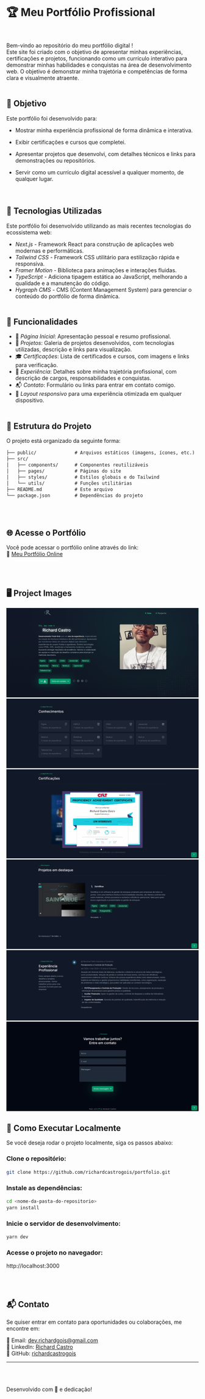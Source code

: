 # 🏆 Meu Portfólio Profissional
<br>


Bem-vindo ao repositório do meu portfólio digital !  
Este site foi criado com o objetivo de apresentar minhas experiências, certificações e projetos, funcionando como um currículo interativo para demonstrar minhas habilidades e conquistas na área de desenvolvimento web. O objetivo é demonstrar minha trajetória e competências de forma clara e visualmente atraente.
<br><br>

## 🎯 Objetivo

Este portfólio foi desenvolvido para:

- Mostrar minha experiência profissional de forma dinâmica e interativa.

- Exibir certificações e cursos que completei.

- Apresentar projetos que desenvolvi, com detalhes técnicos e links para demonstrações ou repositórios.

- Servir como um currículo digital acessível a qualquer momento, de qualquer lugar.  
<br><br>

## 🚀 Tecnologias Utilizadas

Este portfólio foi desenvolvido utilizando as mais recentes tecnologias do ecossistema web:

- *Next.js*  - Framework React para construção de aplicações web modernas e performáticas.
- *Tailwind CSS* - Framework CSS utilitário para estilização rápida e responsiva.
- *Framer Motion* - Biblioteca para animações e interações fluidas.
- *TypeScript* - Adiciona tipagem estática ao JavaScript, melhorando a qualidade e a manutenção do código.
- *Hygraph CMS* - CMS (Content Management System) para gerenciar o conteúdo do portfólio de forma dinâmica.
<br><br>

## 📌 Funcionalidades

- 🔹 *Página Inicial*: Apresentação pessoal e resumo profissional.
- 📜 *Projetos*: Galeria de projetos desenvolvidos, com tecnologias utilizadas, descrição e links para visualização.
- 🎓 *Certificações*: Lista de certificados e cursos, com imagens e links para verificação.
- 💼 *Experiência*: Detalhes sobre minha trajetória profissional, com descrição de cargos, responsabilidades e conquistas.  
- 📬 *Contato*: Formulário ou links para entrar em contato comigo.
- 📱 *Layout responsivo* para uma experiência otimizada em qualquer dispositivo.
<br><br>

## 📂 Estrutura do Projeto  
  
O projeto está organizado da seguinte forma:  
````seu-repositorio/
├── public/              # Arquivos estáticos (imagens, ícones, etc.)
├── src/
│   ├── components/      # Componentes reutilizáveis
│   ├── pages/           # Páginas do site
│   ├── styles/          # Estilos globais e do Tailwind
│   └── utils/           # Funções utilitárias
├── README.md            # Este arquivo
└── package.json         # Dependências do projeto
````
<br><br>

## 🌐 Acesse o Portfólio

Você pode acessar o portfólio online através do link:  
🔗 [Meu Portfólio Online](https://devrichard-portfolio.vercel.app/)
<br><br><br><br>  


## 🖥 Project Images  
  
  ![Apresentação](public/site01.png)
  ![Conhecimentos](public/site02.png)
  ![Certificações](public/site03.png)
  ![Projetos em Destaque](public/site04.png)
  ![Experiencia Profissional](public/site05.png)
  ![Entre em Contato](public/site06.png)

## 📝 Como Executar Localmente
Se você deseja rodar o projeto localmente, siga os passos abaixo:

### Clone o repositório:
````bash
git clone https://github.com/richardcastrogois/portfolio.git
````
### Instale as dependências:
````bash
cd <nome-da-pasta-do-repositorio>
yarn install
````

### Inicie o servidor de desenvolvimento:
````bash
yarn dev
````

### Acesse o projeto no navegador:

http://localhost:3000

<br><br>

## 📬 Contato

Se quiser entrar em contato para oportunidades ou colaborações, me encontre em:

📧 Email: [dev.richardgois@gmail.com](mailto\:dev.richardgois@gmail.com)\
💼 LinkedIn: [Richard Castro](https://www.linkedin.com/in/richard-castro-00a6b42bb/)\
🐙 GitHub: [richardcastrogois](https://github.com/richardcastrogois)

---
<br><br>

Desenvolvido com 💙 e dedicação!